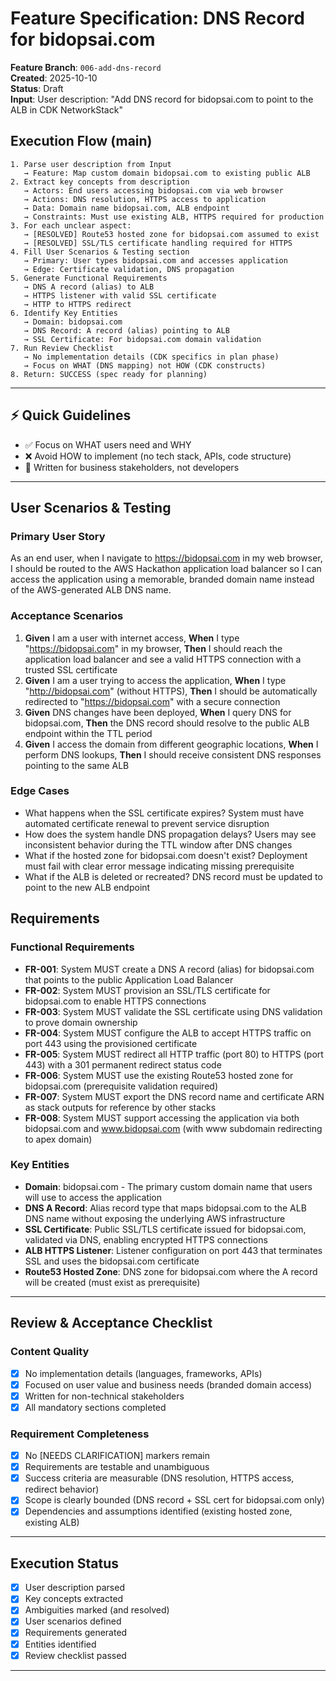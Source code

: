 # Feature Specification: DNS Record for bidopsai.com

**Feature Branch**: `006-add-dns-record`  
**Created**: 2025-10-10  
**Status**: Draft  
**Input**: User description: "Add DNS record for bidopsai.com to point to the ALB in CDK NetworkStack"

## Execution Flow (main)
```
1. Parse user description from Input
   → Feature: Map custom domain bidopsai.com to existing public ALB
2. Extract key concepts from description
   → Actors: End users accessing bidopsai.com via web browser
   → Actions: DNS resolution, HTTPS access to application
   → Data: Domain name bidopsai.com, ALB endpoint
   → Constraints: Must use existing ALB, HTTPS required for production
3. For each unclear aspect:
   → [RESOLVED] Route53 hosted zone for bidopsai.com assumed to exist
   → [RESOLVED] SSL/TLS certificate handling required for HTTPS
4. Fill User Scenarios & Testing section
   → Primary: User types bidopsai.com and accesses application
   → Edge: Certificate validation, DNS propagation
5. Generate Functional Requirements
   → DNS A record (alias) to ALB
   → HTTPS listener with valid SSL certificate
   → HTTP to HTTPS redirect
6. Identify Key Entities
   → Domain: bidopsai.com
   → DNS Record: A record (alias) pointing to ALB
   → SSL Certificate: For bidopsai.com domain validation
7. Run Review Checklist
   → No implementation details (CDK specifics in plan phase)
   → Focus on WHAT (DNS mapping) not HOW (CDK constructs)
8. Return: SUCCESS (spec ready for planning)
```

---

## ⚡ Quick Guidelines
- ✅ Focus on WHAT users need and WHY
- ❌ Avoid HOW to implement (no tech stack, APIs, code structure)
- 👥 Written for business stakeholders, not developers

---

## User Scenarios & Testing

### Primary User Story
As an end user, when I navigate to https://bidopsai.com in my web browser, I should be routed to the AWS Hackathon application load balancer so I can access the application using a memorable, branded domain name instead of the AWS-generated ALB DNS name.

### Acceptance Scenarios
1. **Given** I am a user with internet access, **When** I type "https://bidopsai.com" in my browser, **Then** I should reach the application load balancer and see a valid HTTPS connection with a trusted SSL certificate
2. **Given** I am a user trying to access the application, **When** I type "http://bidopsai.com" (without HTTPS), **Then** I should be automatically redirected to "https://bidopsai.com" with a secure connection
3. **Given** DNS changes have been deployed, **When** I query DNS for bidopsai.com, **Then** the DNS record should resolve to the public ALB endpoint within the TTL period
4. **Given** I access the domain from different geographic locations, **When** I perform DNS lookups, **Then** I should receive consistent DNS responses pointing to the same ALB

### Edge Cases
- What happens when the SSL certificate expires? System must have automated certificate renewal to prevent service disruption
- How does the system handle DNS propagation delays? Users may see inconsistent behavior during the TTL window after DNS changes
- What if the hosted zone for bidopsai.com doesn't exist? Deployment must fail with clear error message indicating missing prerequisite
- What if the ALB is deleted or recreated? DNS record must be updated to point to the new ALB endpoint

## Requirements

### Functional Requirements
- **FR-001**: System MUST create a DNS A record (alias) for bidopsai.com that points to the public Application Load Balancer
- **FR-002**: System MUST provision an SSL/TLS certificate for bidopsai.com to enable HTTPS connections
- **FR-003**: System MUST validate the SSL certificate using DNS validation to prove domain ownership
- **FR-004**: System MUST configure the ALB to accept HTTPS traffic on port 443 using the provisioned certificate
- **FR-005**: System MUST redirect all HTTP traffic (port 80) to HTTPS (port 443) with a 301 permanent redirect status code
- **FR-006**: System MUST use the existing Route53 hosted zone for bidopsai.com (prerequisite validation required)
- **FR-007**: System MUST export the DNS record name and certificate ARN as stack outputs for reference by other stacks
- **FR-008**: System MUST support accessing the application via both bidopsai.com and www.bidopsai.com (with www subdomain redirecting to apex domain)

### Key Entities
- **Domain**: bidopsai.com - The primary custom domain name that users will use to access the application
- **DNS A Record**: Alias record type that maps bidopsai.com to the ALB DNS name without exposing the underlying AWS infrastructure
- **SSL Certificate**: Public SSL/TLS certificate issued for bidopsai.com, validated via DNS, enabling encrypted HTTPS connections
- **ALB HTTPS Listener**: Listener configuration on port 443 that terminates SSL and uses the bidopsai.com certificate
- **Route53 Hosted Zone**: DNS zone for bidopsai.com where the A record will be created (must exist as prerequisite)

---

## Review & Acceptance Checklist

### Content Quality
- [x] No implementation details (languages, frameworks, APIs)
- [x] Focused on user value and business needs (branded domain access)
- [x] Written for non-technical stakeholders
- [x] All mandatory sections completed

### Requirement Completeness
- [x] No [NEEDS CLARIFICATION] markers remain
- [x] Requirements are testable and unambiguous  
- [x] Success criteria are measurable (DNS resolution, HTTPS access, redirect behavior)
- [x] Scope is clearly bounded (DNS record + SSL cert for bidopsai.com only)
- [x] Dependencies and assumptions identified (existing hosted zone, existing ALB)

---

## Execution Status

- [x] User description parsed
- [x] Key concepts extracted
- [x] Ambiguities marked (and resolved)
- [x] User scenarios defined
- [x] Requirements generated
- [x] Entities identified
- [x] Review checklist passed

---
